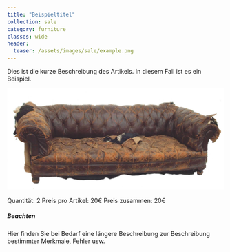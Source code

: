 ```yaml
---
title: "Beispieltitel"
collection: sale
category: furniture
classes: wide
header: 
  teaser: /assets/images/sale/example.png
---
```


Dies ist die kurze Beschreibung des Artikels. In diesem Fall ist es ein Beispiel.

<img src="/assets/images/sale/example.png" alt="Beispieltitel"> 

Quantität: 2
Preis pro Artikel: 20€
Preis zusammen: 20€

##### Beachten 
Hier finden Sie bei Bedarf eine längere Beschreibung zur Beschreibung bestimmter Merkmale, Fehler usw.